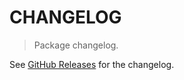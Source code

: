 # CHANGELOG

> Package changelog.

See [GitHub Releases](https://github.com/stdlib-js/assert-has-int8array-support/releases) for the changelog.